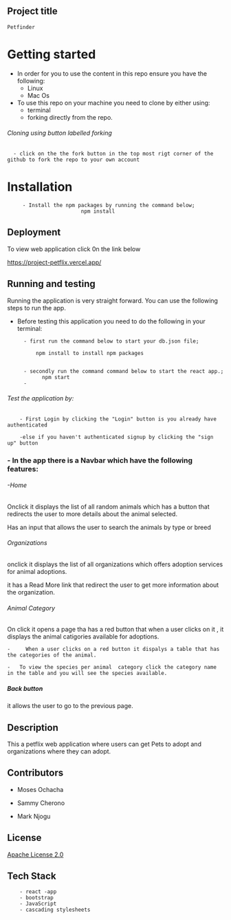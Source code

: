
## Project title
    Petfinder
# Getting started
- In order for you to use the content in this repo ensure you have the following:
    - Linux
    - Mac Os
- To use this repo on your machine you need to clone by either using:
     - terminal
     - forking directly from the repo.
###### Cloning using button labelled forking
      - click on the the fork button in the top most rigt corner of the github to fork the repo to your own account
# Installation
         - Install the npm packages by running the command below;
                            npm install   
##  Deployment
 To view web application click 0n the link below

https://project-petflix.vercel.app/
 
## Running and testing
Running the application is very straight forward. You can use the following steps to run the app.

- Before testing this application you need to do the following in your terminal:

        - first run the command below to start your db.json file;
        
            npm install to install npm packages
               

        - secondly run the command command below to start the react app.;
              npm start 
        - 

###### Test the application by:
        - First Login by clicking the "Login" button is you already have authenticated

        -else if you haven't authenticated signup by clicking the "sign up" button 

 ###       - In the app there is a Navbar which have the following features:

 ######              -Home

 Onclick it displays the list of all random animals which has a button that redirects the user to more details about the animal selected.

 Has an input that allows the user to search the animals by type or breed
 ######   Organizations

 onclick it displays the list of all organizations which offers adoption services for animal adoptions.

 it has a Read More link that redirect the user to get more information about the organization.


 ######   Animal Category

 On click it opens a page tha has a red button that when a user clicks on it , it displays the animal catigories available for adoptions.

    -     When a user clicks on a red button it dispalys a table that has the categories of the animal.

    -   To view the species per animal  category click the category name in the table and you will see the species available.


#####   Back button

it allows the user to go to the previous page.




  

## Description
   This a petflix  web application where users can get Pets to adopt and organizations where they can adopt.

## Contributors
- Moses Ochacha

- Sammy Cherono

- Mark Njogu


## License

[Apache License 2.0](https://choosealicense.com/licenses/)


## Tech Stack
        - react -app
        - bootstrap
        - JavaScript
        - cascading stylesheets

